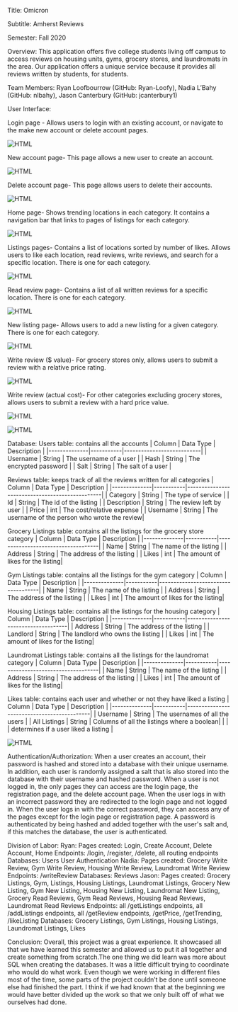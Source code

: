 Title: Omicron

Subtitle: Amherst Reviews

Semester: Fall 2020

Overview: This application offers five college students living off campus to access reviews on housing units, gyms, grocery stores, and laundromats in the area. Our application offers a unique service because it provides all reviews written by students, for students. 

Team Members: Ryan Loofbourrow (GitHub: Ryan-Loofy), Nadia L’Bahy (GitHub: nlbahy), Jason Canterbury (GitHub: jcanterbury1)

User Interface:

Login page - Allows users to login with an existing account, or navigate to the make new account or delete account pages.

![HTML](pictures/login.png)

New account page- This page allows a new user to create an account.

![HTML](pictures/create.png)

Delete account page- This page allows users to delete their accounts.

![HTML](pictures/delete.png)

Home page- Shows trending locations in each category. It contains a navigation bar that links to pages of listings for each category.

![HTML](pictures/home.png)

Listings pages- Contains a list of locations sorted by number of likes. Allows users to like each location, read reviews, write reviews, and search for a specific location. There is one for each category.

![HTML](pictures/listings.png)

Read review page- Contains a list of all written reviews for a specific location. There is one for each category.

![HTML](pictures/readreviews.png)

New listing page- Allows users to add a new listing for a given category. There is one for each category.

![HTML](pictures/newlistings.png)

Write review ($ value)- For grocery stores only, allows users to submit a review with a relative price rating.

![HTML](pictures/writereview1.png)

Write review (actual cost)- For other categories excluding grocery stores, allows users to submit a review with a hard price value.

![HTML](pictures/writereview.png)

![HTML](pictures/apis.png)

Database:
Users table: contains all the accounts
| Column       | Data Type | Description               |
|--------------|-----------|---------------------------|
| Username     | String    | The username of a user    |
| Hash         | String    | The encrypted password    |
| Salt         | String    | The salt of a user        |

Reviews table: keeps track of all the reviews written for all categories
| Column       | Data Type | Description                                    |
|--------------|-----------|------------------------------------------------|
| Category     | String    | The type of service                            |
| Id           | String    | The id of the listing                          |
| Description  | String    | The review left by user                        |
| Price        | int       | The cost/relative expense                      |
| Username     | String    | The username of the person who wrote the review| 

Grocery Listings table: contains all the listings for the grocery store category
| Column       | Data Type | Description                        |
|--------------|-----------|------------------------------------|
| Name         | String    | The name of the listing            |
| Address      | String    | The address of the listing         |
| Likes        | int       | The amount of likes for the listing|

Gym Listings table: contains all the listings for the gym category
| Column       | Data Type | Description                        |
|--------------|-----------|------------------------------------|
| Name         | String    | The name of the listing            |
| Address      | String    | The address of the listing         |
| Likes        | int       | The amount of likes for the listing|

Housing Listings table: contains all the listings for the housing category
| Column       | Data Type | Description                        |
|--------------|-----------|------------------------------------|
| Address      | String    | The address of the listing         |
| Landlord     | String    | The landlord who owns the listing  |
| Likes        | int       | The amount of likes for the listing|

Laundromat Listings table: contains all the listings for the laundromat category
| Column       | Data Type | Description                        |
|--------------|-----------|------------------------------------|
| Name         | String    | The name of the listing            |
| Address      | String    | The address of the listing         |
| Likes        | int       | The amount of likes for the listing|

Likes table: contains each user and whether or not they have liked a listing
| Column       | Data Type | Description                                |
|--------------|-----------|--------------------------------------------|
| Username     | String    | The usernames of all the users             |
| All Listings | String    | Columns of all the listings where a boolean|
|              |           | determines if a user liked a listing       |

![HTML](pictures/routes.png)

Authentication/Authorization: 
When a user creates an account, their password is hashed and stored into a database with their unique username. In addition, each user is randomly assigned a salt that is also stored into the database with their username and hashed password. When a user is not logged in, the only pages they can access are the login page, the registration page, and the delete account page. When the user logs in with an incorrect password they are redirected to the login page and not logged in. When the user logs in with the correct password, they can access any of the pages except for the login page or registration page. A password is authenticated by being hashed and added together with the user's salt and, if this matches the database, the user is authenticated.

Division of Labor:
Ryan:
Pages created: Login, Create Account, Delete Account, Home
Endpoints: /login, /register, /delete, all routing endpoints
Databases: Users
User Authentication
Nadia:
Pages created: Grocery Write Review, Gym Write Review, Housing Write Review, Laundromat Write Review
Endpoints: /writeReview
Databases: Reviews
Jason:
Pages created: Grocery Listings, Gym, Listings, Housing Listings, Laundromat Listings, Grocery New Listing, Gym New Listing, Housing New Listing, Laundromat New Listing, Grocery Read Reviews, Gym Read Reviews, Housing Read Reviews, Laundromat Read Reviews
Endpoints: all /getListings endpoints,  all /addListings endpoints, all /getReview endpoints, /getPrice, /getTrending, /likeListing
Databases: Grocery Listings, Gym Listings, Housing Listings, Laundromat Listings, Likes

Conclusion:
Overall, this project was a great experience. It showcased all that we have learned this semester and allowed us to put it all together and create something from scratch.The one thing we did learn was more about SQL when creating the databases. It was a little difficult trying to coordinate who would do what work. Even though we were working in different files most of the time, some parts of the project couldn’t be done until someone else had finished the part. I think if we had known that at the beginning we would have better divided up the work so that we only built off of what we ourselves had done.
